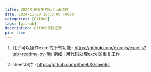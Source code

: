 ```yaml
---
title: 2024年最有用的Github项目
date: 2024-11-20 10:00:00 +0800
categories: [Github]
tags: [github]
description: Github项目记录
pin: true
---
```


1. 几乎可以操作excel的所有功能 : https://github.com/exceljs/exceljs?tab=readme-ov-file
例如 : 用代码处理excel的重复工作

2. sheetJS库 : https://github.com/SheetJS/sheetjs
